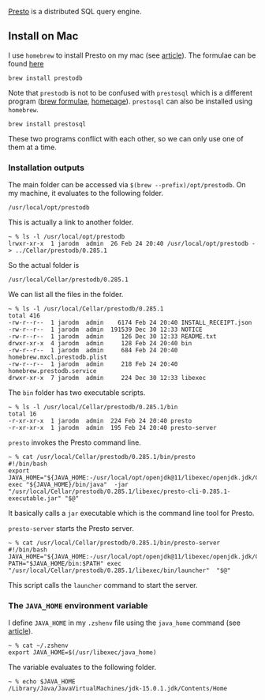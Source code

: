 [Presto](https://prestodb.io) is a distributed SQL query engine.

## Install on Mac

I use `homebrew` to install Presto on my mac (see [article](https://medium.com/macoclock/installing-prestodb-on-mac-within-3-mins-84720d9b5b45)). The formulae can be found [here
](https://formulae.brew.sh/formula/prestodb)

```shell
brew install prestodb
```

Note that `prestodb` is not to be confused with `prestosql` which is a different program ([brew formulae](https://formulae.brew.sh/formula/prestosql), [homepage](https://trino.io/)). `prestosql` can also be installed using `homebrew`.

```shell
brew install prestosql
```

These two programs conflict with each other, so we can only use one of them at a time.

### Installation outputs

The main folder can be accessed via `$(brew --prefix)/opt/prestodb`. On my machine, it evaluates to the following folder.

```
/usr/local/opt/prestodb
```

This is actually a link to another folder.

```shell
~ % ls -l /usr/local/opt/prestodb
lrwxr-xr-x  1 jarodm  admin  26 Feb 24 20:40 /usr/local/opt/prestodb -> ../Cellar/prestodb/0.285.1
```

So the actual folder is

```
/usr/local/Cellar/prestodb/0.285.1
```

We can list all the files in the folder.

```shell
~ % ls -l /usr/local/Cellar/prestodb/0.285.1
total 416
-rw-r--r--  1 jarodm  admin    6174 Feb 24 20:40 INSTALL_RECEIPT.json
-rw-r--r--  1 jarodm  admin  191539 Dec 30 12:33 NOTICE
-rw-r--r--  1 jarodm  admin     126 Dec 30 12:33 README.txt
drwxr-xr-x  4 jarodm  admin     128 Feb 24 20:40 bin
-rw-r--r--  1 jarodm  admin     684 Feb 24 20:40 homebrew.mxcl.prestodb.plist
-rw-r--r--  1 jarodm  admin     218 Feb 24 20:40 homebrew.prestodb.service
drwxr-xr-x  7 jarodm  admin     224 Dec 30 12:33 libexec
```

The `bin` folder has two executable scripts.

```shell
~ % ls -l /usr/local/Cellar/prestodb/0.285.1/bin
total 16
-r-xr-xr-x  1 jarodm  admin  224 Feb 24 20:40 presto
-r-xr-xr-x  1 jarodm  admin  195 Feb 24 20:40 presto-server
```

`presto` invokes the Presto command line.

```shell
~ % cat /usr/local/Cellar/prestodb/0.285.1/bin/presto
#!/bin/bash
export JAVA_HOME="${JAVA_HOME:-/usr/local/opt/openjdk@11/libexec/openjdk.jdk/Contents/Home}"
exec "${JAVA_HOME}/bin/java"  -jar "/usr/local/Cellar/prestodb/0.285.1/libexec/presto-cli-0.285.1-executable.jar" "$@"
```

It basically calls a `jar` executable which is the command line tool for Presto.

`presto-server` starts the Presto server.

```shell
~ % cat /usr/local/Cellar/prestodb/0.285.1/bin/presto-server
#!/bin/bash
JAVA_HOME="${JAVA_HOME:-/usr/local/opt/openjdk@11/libexec/openjdk.jdk/Contents/Home}" PATH="$JAVA_HOME/bin:$PATH" exec "/usr/local/Cellar/prestodb/0.285.1/libexec/bin/launcher"  "$@"
```

This script calls the `launcher` command to start the server.

### The `JAVA_HOME` environment variable

I define `JAVA_HOME` in my `.zshenv` file using the `java_home` command (see [article](https://mkyong.com/java/how-to-set-java_home-environment-variable-on-mac-os-x/a)).

```shell
~ % cat ~/.zshenv
export JAVA_HOME=$(/usr/libexec/java_home)
```

The variable evaluates to the following folder.

```shell
~ % echo $JAVA_HOME
/Library/Java/JavaVirtualMachines/jdk-15.0.1.jdk/Contents/Home
```
